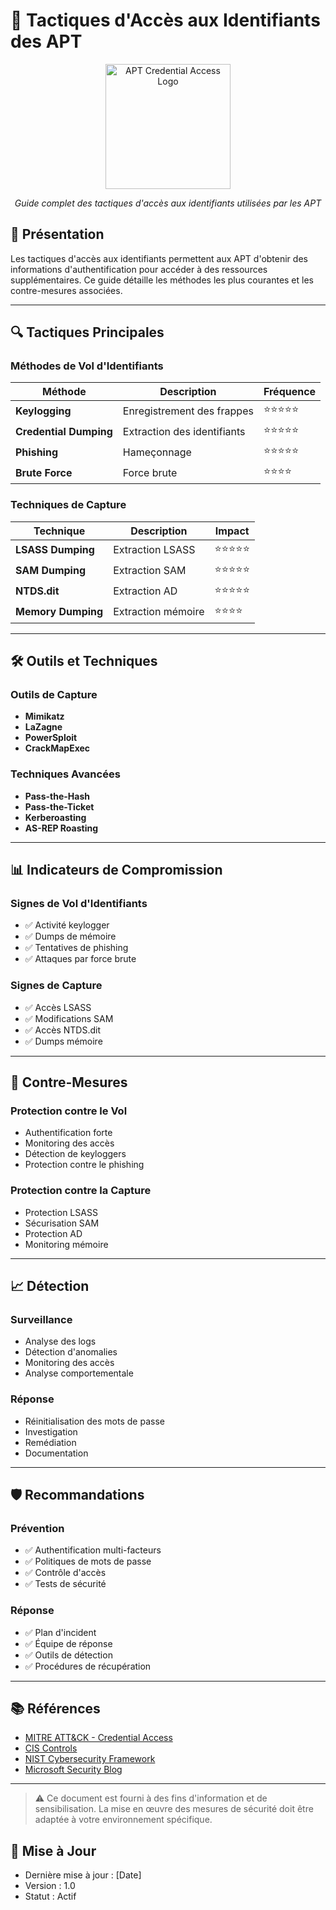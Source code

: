 # 🎯 Tactiques d'Accès aux Identifiants des APT

<div align="center">
  <img src="../../assets/logos/apt-credential-access-logo.png" alt="APT Credential Access Logo" width="200"/>
  <br>
  <p><em>Guide complet des tactiques d'accès aux identifiants utilisées par les APT</em></p>
</div>

## 🧠 Présentation

Les tactiques d'accès aux identifiants permettent aux APT d'obtenir des informations d'authentification pour accéder à des ressources supplémentaires. Ce guide détaille les méthodes les plus courantes et les contre-mesures associées.

---

## 🔍 Tactiques Principales

### Méthodes de Vol d'Identifiants
| Méthode | Description | Fréquence |
|---------|-------------|-----------|
| **Keylogging** | Enregistrement des frappes | ⭐⭐⭐⭐⭐ |
| **Credential Dumping** | Extraction des identifiants | ⭐⭐⭐⭐⭐ |
| **Phishing** | Hameçonnage | ⭐⭐⭐⭐⭐ |
| **Brute Force** | Force brute | ⭐⭐⭐⭐ |

### Techniques de Capture
| Technique | Description | Impact |
|-----------|-------------|--------|
| **LSASS Dumping** | Extraction LSASS | ⭐⭐⭐⭐⭐ |
| **SAM Dumping** | Extraction SAM | ⭐⭐⭐⭐⭐ |
| **NTDS.dit** | Extraction AD | ⭐⭐⭐⭐⭐ |
| **Memory Dumping** | Extraction mémoire | ⭐⭐⭐⭐ |

---

## 🛠️ Outils et Techniques

### Outils de Capture
- **Mimikatz**
- **LaZagne**
- **PowerSploit**
- **CrackMapExec**

### Techniques Avancées
- **Pass-the-Hash**
- **Pass-the-Ticket**
- **Kerberoasting**
- **AS-REP Roasting**

---

## 📊 Indicateurs de Compromission

### Signes de Vol d'Identifiants
- ✅ Activité keylogger
- ✅ Dumps de mémoire
- ✅ Tentatives de phishing
- ✅ Attaques par force brute

### Signes de Capture
- ✅ Accès LSASS
- ✅ Modifications SAM
- ✅ Accès NTDS.dit
- ✅ Dumps mémoire

---

## 🎯 Contre-Mesures

### Protection contre le Vol
- Authentification forte
- Monitoring des accès
- Détection de keyloggers
- Protection contre le phishing

### Protection contre la Capture
- Protection LSASS
- Sécurisation SAM
- Protection AD
- Monitoring mémoire

---

## 📈 Détection

### Surveillance
- Analyse des logs
- Détection d'anomalies
- Monitoring des accès
- Analyse comportementale

### Réponse
- Réinitialisation des mots de passe
- Investigation
- Remédiation
- Documentation

---

## 🛡️ Recommandations

### Prévention
- ✅ Authentification multi-facteurs
- ✅ Politiques de mots de passe
- ✅ Contrôle d'accès
- ✅ Tests de sécurité

### Réponse
- ✅ Plan d'incident
- ✅ Équipe de réponse
- ✅ Outils de détection
- ✅ Procédures de récupération

---

## 📚 Références

- [MITRE ATT&CK - Credential Access](https://attack.mitre.org/tactics/TA0006/)
- [CIS Controls](https://www.cisecurity.org/controls/)
- [NIST Cybersecurity Framework](https://www.nist.gov/cyberframework)
- [Microsoft Security Blog](https://www.microsoft.com/security/blog/)

---

> ⚠️ Ce document est fourni à des fins d'information et de sensibilisation. La mise en œuvre des mesures de sécurité doit être adaptée à votre environnement spécifique.

## 📅 Mise à Jour
- Dernière mise à jour : [Date]
- Version : 1.0
- Statut : Actif 